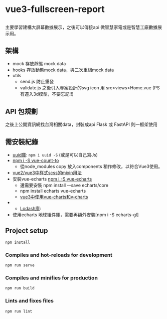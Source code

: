 # vue3-fullscreen-report
## 
主要學習建構大屏幕數據展示，之後可以傳接api 做智慧家電或是智慧工廠數據展示用。

## 架構
* mock 存放靜態 mock data
* hooks 存放動態mock data，與二次重組mock data
* utils 
	* send.js 防止重發
	* validate.js 之後引入專案設計的svg icon 用
src>views>Home.vue (PS 有遷入3d模型，不要忘記!!)

## API 包規劃
之後上公開資訊網找台灣相關data，封裝成api
Flask 或 FastAPI 則一框架使用

## 需安裝紀錄
* [uuid庫](https://www.npmjs.com/package/uuid): `npm i uuid -S` (或是可以自己寫Js)
* [npm i -S vue-count-to](https://www.npmjs.com/package/vue-count-to)
  * 從node_modules copy 放入components 稍作修改，以符合Vue3使用。
* [vue2/vue3中样式scss的mixin用法](https://blog.csdn.net/weixin_44727080/article/details/122866672)
* 安裝vue-echarts [npm i -S vue-echarts](https://github.com/ecomfe/vue-echarts/blob/HEAD/README.zh-Hans.md)
  * 還需要安裝 npm install --save echarts/core
  * npm install echarts vue-echarts
  * [vue3中使用vue-charts和v-charts](https://www.jianshu.com/p/c4cd8667029f)
* * [Lodash庫](https://lodash.com/):
* 使用echarts 地球組件庫，需要再額外安裝[npm i -S echarts-gl]



## Project setup
```
npm install
```

### Compiles and hot-reloads for development
```
npm run serve
```

### Compiles and minifies for production
```
npm run build
```

### Lints and fixes files
```
npm run lint
```
